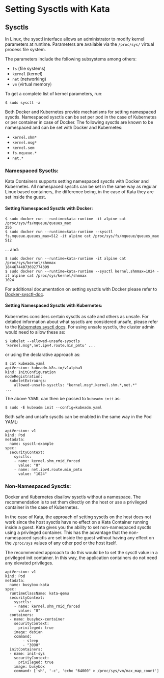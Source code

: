 # Setting Sysctls with Kata

## Sysctls
In Linux, the sysctl interface allows an administrator to modify kernel
parameters at runtime. Parameters are available via the `/proc/sys/` virtual
process file system.

The parameters include the following subsystems among others:
- `fs` (file systems)
- `kernel` (kernel)
- `net` (networking)
- `vm` (virtual memory)

To get a complete list of kernel parameters, run:
```
$ sudo sysctl -a
```

Both Docker and Kubernetes provide mechanisms for setting namespaced sysctls.
Namespaced sysctls can be set per pod in the case of Kubernetes or per container
in case of Docker.
The following sysctls are known to be namespaced and can be set with
Docker and Kubernetes:

- `kernel.shm*`
- `kernel.msg*`
- `kernel.sem`
- `fs.mqueue.*`
- `net.*`

### Namespaced Sysctls:

Kata Containers supports setting namespaced sysctls with Docker and Kubernetes.
All namespaced sysctls can be set in the same way as regular Linux based
containers, the difference being, in the case of Kata they are set inside the guest.

#### Setting Namespaced Sysctls with Docker:

```
$ sudo docker run --runtime=kata-runtime -it alpine cat /proc/sys/fs/mqueue/queues_max
256
$ sudo docker run --runtime=kata-runtime --sysctl fs.mqueue.queues_max=512 -it alpine cat /proc/sys/fs/mqueue/queues_max
512
```

... and:

```
$ sudo docker run --runtime=kata-runtime -it alpine cat /proc/sys/kernel/shmmax
18446744073692774399
$ sudo docker run --runtime=kata-runtime --sysctl kernel.shmmax=1024 -it alpine cat /proc/sys/kernel/shmmax
1024
```

For additional documentation on setting sysctls with Docker please refer to [Docker-sysctl-doc](https://docs.docker.com/engine/reference/commandline/run/#configure-namespaced-kernel-parameters-sysctls-at-runtime).


#### Setting Namespaced Sysctls with Kubernetes:

Kubernetes considers certain sysctls as safe and others as unsafe. For detailed
information about what sysctls are considered unsafe, please refer to the [Kubernetes sysctl docs](https://kubernetes.io/docs/tasks/administer-cluster/sysctl-cluster/).
For using unsafe sysctls, the cluster admin would need to allow these as:

```
$ kubelet --allowed-unsafe-sysctls 'kernel.msg*,net.ipv4.route.min_pmtu' ...
```

or using the declarative approach as:

```
$ cat kubeadm.yaml
apiVersion: kubeadm.k8s.io/v1alpha3
kind: InitConfiguration
nodeRegistration:
  kubeletExtraArgs:
    allowed-unsafe-sysctls: "kernel.msg*,kernel.shm.*,net.*"
...
```

The above YAML can then be passed to `kubeadm init` as:
```
$ sudo -E kubeadm init --config=kubeadm.yaml
```

Both safe and unsafe sysctls can be enabled in the same way in the Pod YAML:

```
apiVersion: v1
kind: Pod
metadata:
  name: sysctl-example
spec:
  securityContext:
    sysctls:
    - name: kernel.shm_rmid_forced
      value: "0"
    - name: net.ipv4.route.min_pmtu
      value: "1024"
```

### Non-Namespaced Sysctls:

Docker and Kubernetes disallow sysctls without a namespace.
The recommendation is to set them directly on the host or use a privileged
container in the case of Kubernetes.

In the case of Kata, the approach of setting sysctls on the host does not
work since the host sysctls have no effect on a Kata Container running
inside a guest. Kata gives you the ability to set non-namespaced sysctls using a privileged container.
This has the advantage that the non-namespaced sysctls are set inside the guest
without having any effect on the `/proc/sys` values of any other pod or the
host itself.

The recommended approach to do this would be to set the sysctl value in a
privileged init container. In this way, the application containers do not need any elevated
privileges.

```
apiVersion: v1
kind: Pod
metadata:
  name: busybox-kata
spec:
  runtimeClassName: kata-qemu
  securityContext:
    sysctls:
    - name: kernel.shm_rmid_forced
      value: "0"
  containers:
  - name: busybox-container
    securityContext:
      privileged: true
    image: debian
    command:
        - sleep
        - "3000"
  initContainers:
  - name: init-sys
    securityContext:
      privileged: true
    image: busybox
    command: ['sh', '-c', 'echo "64000" > /proc/sys/vm/max_map_count']
```
